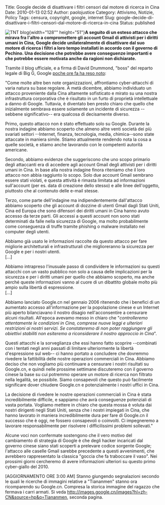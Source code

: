Title: Google decide di disattivare i filtri censori dal motore di ricerca in Cina
Date: 2010-01-13 02:52
Author: paolojustice
Category: Attivismo, Notizie, Policy
Tags: censura, copyright, google, internet
Slug: google-decide-di-disattivare-i-filtri-censori-dal-motore-di-ricerca-in-cina
Status: published

![TNT blog](http://blog.tntvillage.scambioetico.org/wp-content/uploads/2010/01/logo_cn.gif){width="128"" height="51"}**A seguito di un esteso attacco che mirava fra l'altro a compromettere gli account Gmail di attivisti per i diritti umani in Cina, Google decide unilateralmente di disattivare dal suo motore di ricerca i filtri a loro tempo installati in accordo con il governo di Pechino. Una decisione che potrebbe avere conseguenze importanti e che potrebbe essere motivata anche da ragioni non dichiarate.**

  

**<!--more-->**

Tramite il blog ufficiale, e a firma di David Drummond, "boss" del reparto legale di Big G, Google [poche ore fa ha reso noto](http://googleblog.blogspot.com/2010/01/new-approach-to-china.html):

"Come molte altre ben note organizzazioni, affrontiamo cyber-attacchi di varia natura su base regolare. A metà dicembre, abbiamo individuato un attacco proveniente dalla Cina altamente sofisticato e mirato su una nostra infrastruttura corporativa che è risultato in un furto di proprietà intellettuale a danno di Google. Tuttavia, è diventato ben presto chiaro che quello che inizialmente sembrava essere solamente un incidente di sicurezza --sebbene significativo-- era qualcosa di decisamente diverso.

Primo, questo attacco non è stato effettuato solo su Google. Durante la nostra indagine abbiamo scoperto che almeno altre venti società dei più svariati settori --Internet, finanza, tecnologia, media, chimica--sono state attaccate in maniera simile. Stiamo attualmente rendendo nota la cosa a quelle società, e stiamo anche lavorando con le competenti autorità americane.

Secondo, abbiamo evidenze che suggeriscono che uno scopo primario degli attaccanti era di accedere agli account Gmail degli attivisti per i diritti umani in Cina. In base alla nostra indagine finora riteniamo che il loro attacco non abbia raggiunto lo scopo. Solo due account Gmail sembrano essere stati violati, e questa attività è rimasta limitata ad informazioni sull'account (per es. data di creazione dello stesso) e alle linee dell'oggetto, piuttosto che al contenuto delle e-mail stesse.

Terzo, come parte dell'indagine ma indipendentemente dall'attacco abbiamo scoperto che gli account di dozzine di utenti Gmail dagli Stati Uniti, Cina ed Europa che sono difensori dei diritti umani in Cina hanno avuto accesso da terze parti. Gli accessi a questi account non sono stati determinati da falle nella sicurezza di Google, ma molto probabilmente come conseguenza di truffe tramite phishing o malware installato nei computer degli utenti.

Abbiamo già usato le informazioni raccolte da questo attacco per fare migliorie architetturali e infrastrutturali che miglioreranno la sicurezza per Google e per i nostri utenti.  
\[...\]

Abbiamo intrapreso l'inusuale passo di condividere le informazioni su questi attacchi con un vasto pubblico non solo a causa delle implicazioni per la sicurezza e per i diritti umani per quello che abbiamo scoperto, ma anche perché queste informazioni vanno al cuore di un dibattito globale molto più ampio sulla libertà di espressione.  
\[...\]

Abbiamo lanciato Google.cn nel gennaio 2006 ritenendo che i benefici di un aumentato accesso all'informazione per la popolazione cinese e un Internet più aperto bilanciavano il nostro disagio nell'acconsentire a censurare alcuni risultati. All'epoca avevamo messo in chiaro che "*controlleremo attentamente le condizioni in Cina, comprese nuove leggi e ulteriori restrizioni ai nostri servizi. Se constateremo di non poter raggiungere gli obiettivi stabiliti non esiteremo a riconsiderare il nostro approccio in Cina*".

Questi attacchi e la sorveglianza che essi hanno fatto scoprire --combinati con i tentati negli anni passati di limitare ulteriormente la libertà d'espressione sul web-- ci hanno portato a concludere che dovremmo rivedere la fattibilità delle nostre operazioni commerciali in Cina. Abbiamo deciso che non vogliamo più continuare a censurare i nostri risultati su Google.cn, e quindi nelle prossime settimane discuteremo con il governo cinese la base su cui potremmo operare un motore di ricerca non filtrato nella legalità, se possibile. Siamo consapevoli che questo può facilmente significare dover chiudere Google.cn e potenzialmente i nostri uffici in Cina.

La decisione di rivedere le nostre operazioni commerciali in Cina è stata incredibilmente difficile, e sappiamo che avrà conseguenze potenziali di vasta portata. Vogliamo mettere in chiaro che questa mossa è voluta dai nostri dirigenti negli Stati Uniti, senza che i nostri impiegati in Cina, che hanno lavorato in maniera incredibilmente dura per fare di Google.cn il successo che è oggi, ne fossero consapevoli o coinvolti. Ci impegneremo a lavorare responsabilmente per risolvere i difficilissimi problemi sollevati."

Alcune voci non confermate sostengono che il vero motivo del cambiamento di strategia di Google è che degli hacker incaricati dal governo cinese siano stati scoperti a prelevare codice sorgente Google; l'attacco alle caselle Gmail sarebbe precedente a questi avvenimenti, che avrebbero rappresentato la classica "goccia che fa traboccare il vaso". Nei prossimi giorni cercheremo di avere informazioni ulteriori su questo primo cyber-giallo del 2010.

\[AGGIORNAMENTO ORE 3:00 AM\] Stanno giungendo segnalazioni secondo le quali le ricerche di immagini relative a "Tiananmen" stanno ora ricomparendo su Google.cn. Compresa la storica immagine del ragazzo che fermava i carri armati. Si veda <http://images.google.cn/images?hl=zh-CN&source=hp&q=Tiananmen>, seconda pagina.
